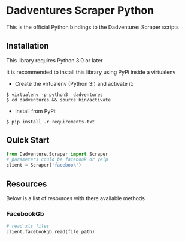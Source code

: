 # Dadventures Scraper Python 
This is the official Python bindings to the Dadventures Scraper scripts

## Installation
This library requires Python 3.0 or later

It is recommended to install this library using PyPi inside a virtualenv
* Create the virtualenv (Python 3!) and activate it:
```
$ virtualenv -p python3  dadventures
$ cd dadventures && source bin/activate
```
* Install from PyPi:
```
$ pip install -r requirements.txt
```

## Quick Start

```python
from Dadventure.Scraper import Scraper
# parameters could be facebook or yelp
client = Scraper('facebook') 
```

## Resources
Below is a list of resources with there available methods

### FacebookGb
```python
# read xls files
client.facebookgb.read(file_path)
```


